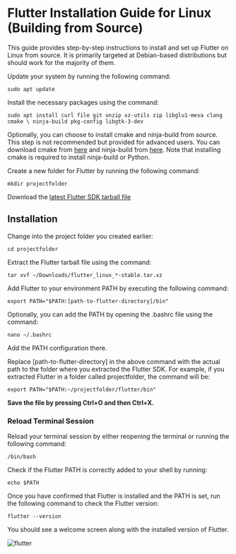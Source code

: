 # Flutter Installation Guide for Linux (Building from Source)


This guide provides step-by-step instructions to install and set up Flutter on Linux from source. It is primarily targeted at Debian-based distributions but should work for the majority of them.

Update your system by running the following command:

```shell 
sudo apt update
```
Install the necessary packages using the command:

```shell
sudo apt install curl file git unzip xz-utils zip libglu1-mesa clang cmake \ ninja-build pkg-config libgtk-3-dev
```
Optionally, you can choose to install cmake and ninja-build from source. This step is not recommended but provided for advanced users. You can download cmake from [here](https://cmake.org/download/) and ninja-build from [here](https://github.com/ninja-build/ninja/). Note that installing cmake is required to install ninja-build or Python.


Create a new folder for Flutter by running the following command:

```shell
mkdir projectfolder
``` 
Download the [latest Flutter SDK tarball file](https://docs.flutter.dev/development/tools/sdk/releases?tab=linux)

## Installation 

Change into the project folder you created earlier:

```shell
cd projectfolder
```
Extract the Flutter tarball file using the command:

```shell
tar xvf ~/Downloads/flutter_linux_*-stable.tar.xz
```
Add Flutter to your environment PATH by executing the following command:

```shell
export PATH="$PATH:[path-to-flutter-directory]/bin"
``` 
Optionally, you can add the PATH by opening the .bashrc file using the command:

```shell
nano ~/.bashrc
``` 
Add the PATH configuration there.

Replace [path-to-flutter-directory] in the above command with the actual path to the folder where you extracted the Flutter SDK. For example, if you extracted Flutter in a folder called projectfolder, the command will be:

```shell
export PATH="$PATH:~/projectfolder/flutter/bin"
```
**Save the file by pressing Ctrl+O and then Ctrl+X.**

### **Reload Terminal Session**
Reload your terminal session by either reopening the terminal or running the following command:

```shell
/bin/bash
```
Check if the Flutter PATH is correctly added to your shell by running:
```shell
echo $PATH
```
Once you have confirmed that Flutter is installed and the PATH is set, run the following command to check the Flutter version:
```shell
flutter --version
```

You should see a welcome screen along with the installed version of Flutter.

![flutter](https://user-images.githubusercontent.com/109571434/191872386-6694e72d-5bdb-4de4-ad59-86830f830f33.png)

